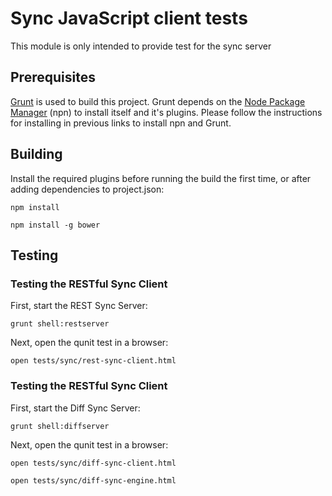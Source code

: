 # Sync JavaScript client tests
This module is only intended to provide test for the sync server

## Prerequisites
[Grunt](http://gruntjs.com/) is used to build this project. Grunt depends on the
[Node Package Manager](https://npmjs.org/) (npn) to install itself and it's plugins. Please follow the instructions
for installing in previous links to install npn and Grunt.

## Building
Install the required plugins before running the build the first time, or after adding dependencies to project.json:

    npm install

    npm install -g bower

## Testing

### Testing the RESTful Sync Client
First, start the REST Sync Server:

    grunt shell:restserver

Next, open the qunit test in a browser:

    open tests/sync/rest-sync-client.html


### Testing the RESTful Sync Client
First, start the Diff Sync Server:

    grunt shell:diffserver
    
Next, open the qunit test in a browser:

    open tests/sync/diff-sync-client.html

    open tests/sync/diff-sync-engine.html



